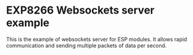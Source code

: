 # EXP8266 Websockets server example

This is the example of websockets server for ESP modules. It allows rapid communication and sending multiple packets of data per second.
